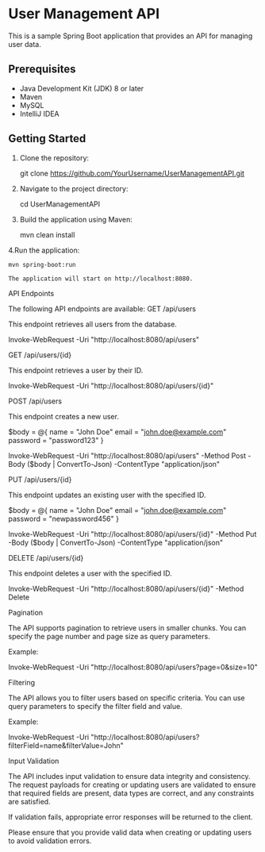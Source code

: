 # User Management API

This is a sample Spring Boot application that provides an API for managing user data.

## Prerequisites

- Java Development Kit (JDK) 8 or later
- Maven
- MySQL
- IntelliJ IDEA

## Getting Started

1. Clone the repository:

   


   git clone https://github.com/YourUsername/UserManagementAPI.git
   

3. Navigate to the project directory:



   cd UserManagementAPI
   

5. Build the application using Maven:



    mvn clean install
   

4.Run the application:


    mvn spring-boot:run

    The application will start on http://localhost:8080.

API Endpoints

The following API endpoints are available:
GET /api/users

This endpoint retrieves all users from the database.

   
   Invoke-WebRequest -Uri "http://localhost:8080/api/users"

   

GET /api/users/{id}

This endpoint retrieves a user by their ID.


   Invoke-WebRequest -Uri "http://localhost:8080/api/users/{id}"

   

POST /api/users

This endpoint creates a new user.



   $body = @{
       name = "John Doe"
       email = "john.doe@example.com"
       password = "password123"
   }
   
   Invoke-WebRequest -Uri "http://localhost:8080/api/users" -Method Post -Body ($body | ConvertTo-Json) -ContentType "application/json"

   

PUT /api/users/{id}

This endpoint updates an existing user with the specified ID.


   
   $body = @{
       name = "John Doe"
       email = "john.doe@example.com"
       password = "newpassword456"
   }
   
   Invoke-WebRequest -Uri "http://localhost:8080/api/users/{id}" -Method Put -Body ($body | ConvertTo-Json) -ContentType "application/json"

   

DELETE /api/users/{id}

This endpoint deletes a user with the specified ID.
   
   Invoke-WebRequest -Uri "http://localhost:8080/api/users/{id}" -Method Delete

   

Pagination

The API supports pagination to retrieve users in smaller chunks. You can specify the page number and page size as query parameters.

Example:


   Invoke-WebRequest -Uri "http://localhost:8080/api/users?page=0&size=10"

   

Filtering

The API allows you to filter users based on specific criteria. You can use query parameters to specify the filter field and value.

Example:


   Invoke-WebRequest -Uri "http://localhost:8080/api/users?filterField=name&filterValue=John"
   

Input Validation

The API includes input validation to ensure data integrity and consistency. The request payloads for creating or updating users are validated to ensure that required fields are present, data types are correct, and any constraints are satisfied.

If validation fails, appropriate error responses will be returned to the client.

Please ensure that you provide valid data when creating or updating users to avoid validation errors.
